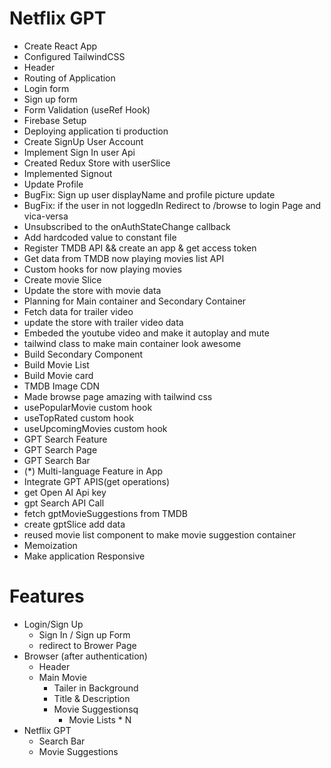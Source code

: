 # Netflix GPT

- Create React App
- Configured TailwindCSS
- Header
- Routing of Application
- Login form
- Sign up form
- Form Validation (useRef Hook)
- Firebase Setup
- Deploying application ti production
- Create SignUp User Account
- Implement Sign In user Api
- Created Redux Store with userSlice
- Implemented Signout
- Update Profile
- BugFix: Sign up user displayName and profile picture update
- BugFix: if the user in not loggedIn Redirect to /browse to login Page and vica-versa
- Unsubscribed to the onAuthStateChange callback
- Add hardcoded value to constant file
- Register TMDB API && create an app & get access token 
- Get data from TMDB now playing movies list API
- Custom hooks for now playing movies
- Create movie Slice
- Update the store with movie data
- Planning for Main container and Secondary Container
- Fetch data for trailer video
- update the store with trailer video data
- Embeded the youtube video and make it autoplay and mute
- tailwind class to make main container look awesome
- Build Secondary Component
- Build Movie List
- Build Movie card
- TMDB Image CDN
- Made browse page amazing with tailwind css
- usePopularMovie custom hook
- useTopRated custom hook
- useUpcomingMovies custom hook
- GPT Search Feature
- GPT Search Page
- GPT Search Bar
- (*) Multi-language Feature in App
- Integrate GPT APIS(get operations)
- get Open AI Api key
- gpt Search API Call
- fetch gptMovieSuggestions from TMDB
- create gptSlice add data
- reused movie list component  to make  movie suggestion container
- Memoization
- Make application Responsive

# Features

- Login/Sign Up
  - Sign In / Sign up Form
  - redirect to Brower Page
- Browser (after authentication)
  - Header
  - Main Movie
    - Tailer in Background
    - Title & Description
    - Movie Suggestionsq
      - Movie Lists \* N
- Netflix GPT
  - Search Bar
  - Movie Suggestions

